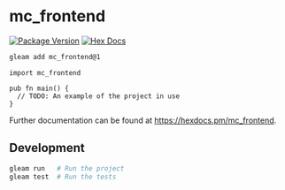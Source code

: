 # mc_frontend

[![Package Version](https://img.shields.io/hexpm/v/mc_frontend)](https://hex.pm/packages/mc_frontend)
[![Hex Docs](https://img.shields.io/badge/hex-docs-ffaff3)](https://hexdocs.pm/mc_frontend/)

```sh
gleam add mc_frontend@1
```
```gleam
import mc_frontend

pub fn main() {
  // TODO: An example of the project in use
}
```

Further documentation can be found at <https://hexdocs.pm/mc_frontend>.

## Development

```sh
gleam run   # Run the project
gleam test  # Run the tests
```
